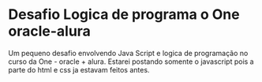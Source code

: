 # Desafio Logica de programa o One oracle-alura
Um pequeno desafio envolvendo Java Script e logica de programação no curso da One - oracle + alura. Estarei postando somente o javascript pois a parte do html e css ja estavam feitos antes.
